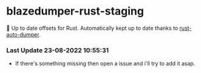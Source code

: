# blazedumper-rust-staging

🚀 Up to date offsets for Rust. Automatically kept up to date thanks to [rust-auto-dumper](https://github.com/Akandesh/rust-auto-dumper).


### Last Update 23-08-2022 10:55:31
- If there's something missing then open a issue and i'll try to add it asap.
